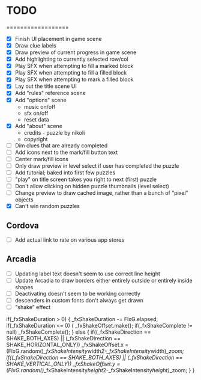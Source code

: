 # TODO

==================

- [x] Finish UI placement in game scene 
- [x] Draw clue labels
- [x] Draw preview of current progress in game scene
- [x] Add highlighting to currently selected row/col
- [x] Play SFX when attempting to fill a marked block
- [x] Play SFX when attempting to fill a filled block
- [x] Play SFX when attempting to mark a filled block
- [x] Lay out the title scene UI
- [x] Add "rules" reference scene
- [x] Add "options" scene
	* music on/off
	* sfx on/off
	* reset data
- [x] Add "about" scene
	* credits - puzzle by nikoli
	* copyright
- [ ] Dim clues that are already completed
- [ ] Add icons next to the mark/fill button text
- [ ] Center mark/fill icons
- [ ] Only draw preview in level select if user has completed the puzzle
- [ ] Add tutorial; baked into first few puzzles
- [ ] "play" on title screen takes you right to next (first) puzzle
- [ ] Don't allow clicking on hidden puzzle thumbnails (level select)
- [ ] Change preview to draw cached image, rather than a bunch of "pixel" objects
- [x] Can't win random puzzles

## Cordova

- [ ] Add actual link to rate on various app stores

## Arcadia

- [ ] Updating label text doesn't seem to use correct line height
- [ ] Update Arcadia to draw borders either entirely outside or entirely inside shapes
- [ ] Deactivating doesn't seem to be working correctly
- [ ] descenders in custom fonts don't always get drawn
- [ ] "shake" effect

if(_fxShakeDuration > 0)
{
	_fxShakeDuration -= FlxG.elapsed;
	if(_fxShakeDuration <= 0)
	{
		_fxShakeOffset.make();
		if(_fxShakeComplete != null)
			_fxShakeComplete();
	}
	else
	{
		if((_fxShakeDirection == SHAKE_BOTH_AXES) || (_fxShakeDirection == SHAKE_HORIZONTAL_ONLY))
			_fxShakeOffset.x = (FlxG.random()*_fxShakeIntensity*width*2-_fxShakeIntensity*width)*_zoom;
		if((_fxShakeDirection == SHAKE_BOTH_AXES) || (_fxShakeDirection == SHAKE_VERTICAL_ONLY))
			_fxShakeOffset.y = (FlxG.random()*_fxShakeIntensity*height*2-_fxShakeIntensity*height)*_zoom;
	}
}
